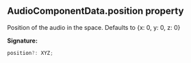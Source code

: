 
## AudioComponentData.position property

Position of the audio in the space. Defaults to {<!-- -->x: 0, y: 0, z: 0<!-- -->}

**Signature:**

```typescript
position?: XYZ;
```
